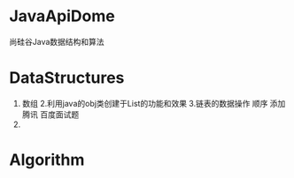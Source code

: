 # JavaApiDome
尚硅谷Java数据结构和算法
# DataStructures
  1. 数组
  2.利用java的obj类创建于List的功能和效果
  3.链表的数据操作 顺序 添加 腾讯 百度面试题
  4. 
# Algorithm


